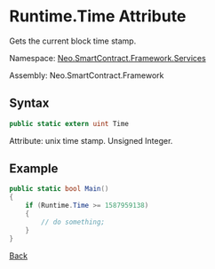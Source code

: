 # Runtime.Time Attribute

Gets the current block time stamp.

Namespace: [Neo.SmartContract.Framework.Services](../../services.md)

Assembly: Neo.SmartContract.Framework

## Syntax

```cs
public static extern uint Time
```

Attribute: unix time stamp. Unsigned Integer.

## Example

```cs
public static bool Main()
{
    if (Runtime.Time >= 1587959138)
    {
        // do something;
    }
}
```



[Back](../Runtime.md)